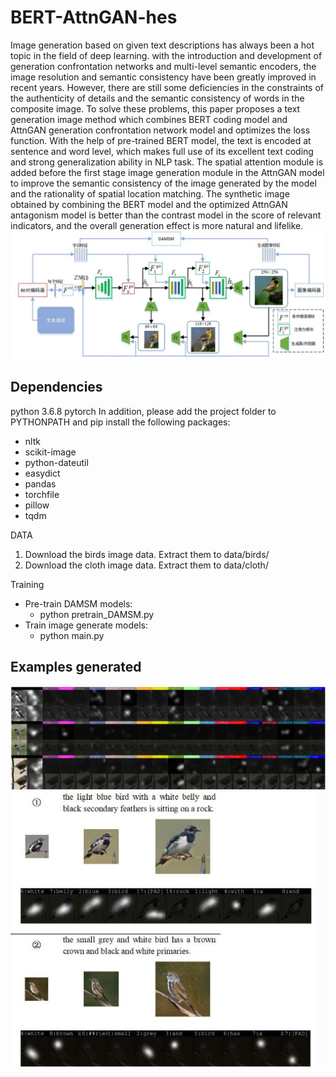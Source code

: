 # BERT-AttnGAN-hes
Image generation based on given text descriptions has always been a hot topic in the field of deep learning. with the introduction and development of generation confrontation networks and multi-level semantic encoders, the image resolution and semantic consistency have been greatly improved in recent years. However, there are still some deficiencies in the constraints of the authenticity of details and the semantic consistency of words in the composite image. To solve these problems, this paper proposes a text generation image method which combines BERT coding model and AttnGAN generation confrontation network model and optimizes the loss function. With the help of pre-trained BERT model, the text is encoded at sentence and word level, which makes full use of its excellent text coding and strong generalization ability in NLP task. The spatial attention module is added before the first stage image generation module in the AttnGAN model to improve the semantic consistency of the image generated by the model and the rationality of spatial location matching. The synthetic image obtained by combining the BERT model and the optimized AttnGAN antagonism model is better than the contrast model in the score of relevant indicators, and the overall generation effect is more natural and lifelike.
![Image text](https://github.com/HeAinorrt/BERT-AttnGAN-hes/blob/main/imgfile/netstructure.jpg)
## Dependencies
python 3.6.8
pytorch
In addition, please add the project folder to PYTHONPATH and pip install the following packages:
* nltk
* scikit-image
* python-dateutil
* easydict
* pandas
* torchfile
* pillow
* tqdm

DATA
1. Download the birds image data. Extract them to data/birds/
2. Download the cloth image data. Extract them to data/cloth/

Training
* Pre-train DAMSM models:
	* python pretrain_DAMSM.py
* Train image generate models:
	* python main.py
## Examples generated
![Image text](https://github.com/HeAinorrt/BERT-AttnGAN-hes/blob/main/imgfile/attetion6190027.jpg)
![Image text](https://github.com/HeAinorrt/BERT-AttnGAN-hes/blob/main/imgfile/attmap194141.jpg)
